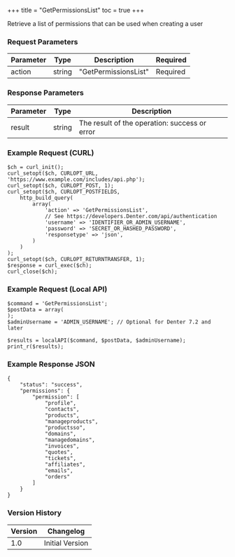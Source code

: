 +++
title = "GetPermissionsList"
toc = true
+++

Retrieve a list of permissions that can be used when creating a user

### Request Parameters

| Parameter | Type | Description | Required |
| --------- | ---- | ----------- | -------- |
| action | string | "GetPermissionsList" | Required |

### Response Parameters

| Parameter | Type | Description |
| --------- | ---- | ----------- |
| result | string | The result of the operation: success or error |


### Example Request (CURL)

```
$ch = curl_init();
curl_setopt($ch, CURLOPT_URL, 'https://www.example.com/includes/api.php');
curl_setopt($ch, CURLOPT_POST, 1);
curl_setopt($ch, CURLOPT_POSTFIELDS,
    http_build_query(
        array(
            'action' => 'GetPermissionsList',
            // See https://developers.Denter.com/api/authentication
            'username' => 'IDENTIFIER_OR_ADMIN_USERNAME',
            'password' => 'SECRET_OR_HASHED_PASSWORD',
            'responsetype' => 'json',
        )
    )
);
curl_setopt($ch, CURLOPT_RETURNTRANSFER, 1);
$response = curl_exec($ch);
curl_close($ch);
```


### Example Request (Local API)

```
$command = 'GetPermissionsList';
$postData = array(
);
$adminUsername = 'ADMIN_USERNAME'; // Optional for Denter 7.2 and later

$results = localAPI($command, $postData, $adminUsername);
print_r($results);
```


### Example Response JSON

```
{
    "status": "success",
    "permissions": {
        "permission": [
            "profile",
            "contacts",
            "products",
            "manageproducts",
            "productsso",
            "domains",
            "managedomains",
            "invoices",
            "quotes",
            "tickets",
            "affiliates",
            "emails",
            "orders"
        ]
    }
}
```


### Version History

| Version | Changelog |
| ------- | --------- |
| 1.0 | Initial Version |

